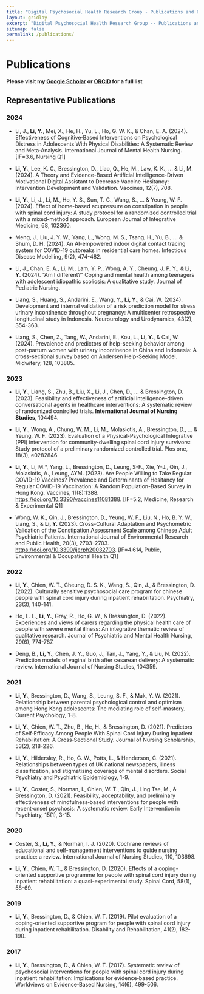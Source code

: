 ```yaml
---
title: "Digital Psychosocial Health Research Group - Publications and Projects"
layout: gridlay
excerpt: "Digital Psychosocial Health Research Group -- Publications and Projects."
sitemap: false
permalink: /publications/
---
```


# Publications
**Please visit my [Google Scholar](https://scholar.google.com.hk/citations?user=U5JYohMAAAAJ) or [ORCiD](https://orcid.org/0000-0002-5311-9190) for a full list**

## Representative Publications 

### 2024 
<p align = "justify">

- Li, J., **Li, Y.**, Mei, X., He, H., Yu, L., Ho, G. W. K., & Chan, E. A. (2024). Effectiveness of Cognitive‐Based Interventions on Psychological Distress in Adolescents With Physical Disabilities: A Systematic Review and Meta‐Analysis. International Journal of Mental Health Nursing. [IF=3.6, Nursing Q1]

</p>

<p align = "justify">

- **Li, Y.**, Lee, K. C., Bressington, D., Liao, Q., He, M., Law, K. K., ... & Li, M. (2024). A Theory and Evidence-Based Artificial Intelligence-Driven Motivational Digital Assistant to Decrease Vaccine Hesitancy: Intervention Development and Validation. Vaccines, 12(7), 708.

</p>

<p align = "justify">

- **Li, Y.**, Li, J., Li, M., Ho, Y. S., Sun, T. C., Wang, S., ... & Yeung, W. F. (2024). Effect of home-based acupressure on constipation in people with spinal cord injury: A study protocol for a randomized controlled trial with a mixed-method approach. European Journal of Integrative Medicine, 68, 102360.

</p>

<p align = "justify">

- Meng, J., Liu, J. Y. W., Yang, L., Wong, M. S., Tsang, H., Yu, B., ... & Shum, D. H. (2024). An AI-empowered indoor digital contact tracing system for COVID-19 outbreaks in residential care homes. Infectious Disease Modelling, 9(2), 474-482.

</p>

<p align = "justify">

- Li, J., Chan, E. A., Li, M., Lam, Y. P., Wong, A. Y., Cheung, J. P. Y., & **Li, Y**. (2024). “Am I different?” Coping and mental health among teenagers with adolescent idiopathic scoliosis: A qualitative study. Journal of Pediatric Nursing.

</p>

<p align = "justify">

- Liang, S., Huang, S., Andarini, E., Wang, Y., **Li, Y**., & Cai, W. (2024). Development and internal validation of a risk prediction model for stress urinary incontinence throughout pregnancy: A multicenter retrospective longitudinal study in Indonesia. Neurourology and Urodynamics, 43(2), 354-363.

</p>

<p align = "justify">

- Liang, S., Chen, Z., Tang, W., Andarini, E., Kou, L., **Li, Y**., & Cai, W. (2024). Prevalence and predictors of help-seeking behavior among post-partum women with urinary incontinence in China and Indonesia: A cross-sectional survey based on Andersen Help-Seeking Model. Midwifery, 128, 103885.

</p>

### 2023 

<p align = "justify">

- **Li, Y.**, Liang, S., Zhu, B., Liu, X., Li, J., Chen, D., ... & Bressington, D. (2023). Feasibility and effectiveness of artificial intelligence-driven conversational agents in healthcare interventions: A systematic review of randomized controlled trials. **International Journal of Nursing Studies**, 104494.

</p>

<p align = "justify">

- **Li, Y.**, Wong, A., Chung, W. M., Li, M., Molasiotis, A., Bressington, D., ... & Yeung, W. F. (2023). Evaluation of a Physical-Psychological Integrative (PPI) intervention for community-dwelling spinal cord injury survivors: Study protocol of a preliminary randomized controlled trial. Plos one, 18(3), e0282846.

</p>

<p align = "justify">

- **Li, Y.**, Li, M.*, Yang, L., Bressington, D., Leung, S-F., Xie, Y-J., Qin, J., Molasiotis, A., Leung, AYM. (2023). Are People Willing to Take Regular COVID-19 Vaccines? Prevalence and Determinants of Hesitancy for Regular COVID-19 Vaccination: A Random Population-Based Survey in Hong Kong. Vaccines, 11(8):1388. https://doi.org/10.3390/vaccines11081388. [IF=5.2, Medicine, Research & Experimental Q1]

</p>

<p align = "justify">

- Wong, W. K., Qin, J., Bressington, D., Yeung, W. F., Liu, N., Ho, B. Y. W., Liang, S., & **Li, Y.** (2023). Cross-Cultural Adaptation and Psychometric Validation of the Constipation Assessment Scale among Chinese Adult Psychiatric Patients. International Journal of Environmental Research and Public Health, 20(3), 2703–2703. https://doi.org/10.3390/ijerph20032703. [IF=4.614, Public, Environmental & Occupational Health Q1]

</p>

### 2022

<p align = "justify">

- **Li, Y.**, Chien, W. T., Cheung, D. S. K., Wang, S., Qin, J., & Bressington, D. (2022). Culturally sensitive psychosocial care program for chinese people with spinal cord injury during inpatient rehabilitation. Psychiatry, 23(3), 140-141.

</p>

<p align = "justify">

- Ho, L. L., **Li, Y.**, Gray, R., Ho, G. W., & Bressington, D. (2022). Experiences and views of carers regarding the physical health care of people with severe mental illness: An integrative thematic review of qualitative research. Journal of Psychiatric and Mental Health Nursing, 29(6), 774-787.

</p>

<p align = "justify">

- Deng, B., **Li, Y.**, Chen, J. Y., Guo, J., Tan, J., Yang, Y., & Liu, N. (2022). Prediction models of vaginal birth after cesarean delivery: A systematic review. International Journal of Nursing Studies, 104359.

</p>

### 2021

<p align = "justify">

- **Li, Y.**, Bressington, D., Wang, S., Leung, S. F., & Mak, Y. W. (2021). Relationship between parental psychological control and optimism among Hong Kong adolescents: The mediating role of self-mastery. Current Psychology, 1-8.

</p>

<p align = "justify">

- **Li, Y.**, Chien, W. T., Zhu, B., He, H., & Bressington, D. (2021). Predictors of Self‐Efficacy Among People With Spinal Cord Injury During Inpatient Rehabilitation: A Cross‐Sectional Study. Journal of Nursing Scholarship, 53(2), 218-226.

</p>

<p align = "justify">

- **Li, Y.**, Hildersley, R., Ho, G. W., Potts, L., & Henderson, C. (2021). Relationships between types of UK national newspapers, illness classification, and stigmatising coverage of mental disorders. Social Psychiatry and Psychiatric Epidemiology, 1-9.

</p>

<p align = "justify">

- **Li, Y.**, Coster, S., Norman, I., Chien, W. T., Qin, J., Ling Tse, M., & Bressington, D. (2021). Feasibility, acceptability, and preliminary effectiveness of mindfulness‐based interventions for people with recent‐onset psychosis: A systematic review. Early Intervention in Psychiatry, 15(1), 3-15.

</p>

### 2020

<p align = "justify">

- Coster, S., **Li, Y.**, & Norman, I. J. (2020). Cochrane reviews of educational and self-management interventions to guide nursing practice: a review. International Journal of Nursing Studies, 110, 103698.

</p>

<p align = "justify">

- **Li, Y.**, Chien, W. T., & Bressington, D. (2020). Effects of a coping-oriented supportive programme for people with spinal cord injury during inpatient rehabilitation: a quasi-experimental study. Spinal Cord, 58(1), 58-69.

</p>

### 2019

<p align = "justify">

- **Li, Y.**, Bressington, D., & Chien, W. T. (2019). Pilot evaluation of a coping-oriented supportive program for people with spinal cord injury during inpatient rehabilitation. Disability and Rehabilitation, 41(2), 182-190.

</p>

### 2017

<p align = "justify">

- **Li, Y.**, Bressington, D., & Chien, W. T. (2017). Systematic review of psychosocial interventions for people with spinal cord injury during inpatient rehabilitation: Implications for evidence‐based practice. Worldviews on Evidence‐Based Nursing, 14(6), 499-506.

</p>